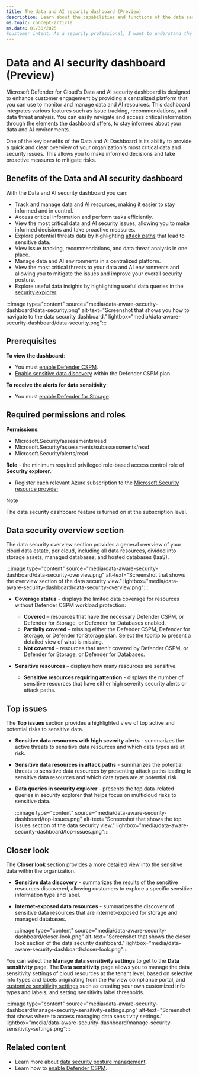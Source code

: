 ```yaml
---
title: The data and AI security dashboard (Preview)
description: Learn about the capabilities and functions of the data security posture management view in Microsoft Defender for Cloud.
ms.topic: concept-article
ms.date: 01/30/2025
#customer intent: As a security professional, I want to understand the information presented to me on the data and AI security dashboard so that I can effectively manage the security of my organization's data and AI estate, risks and insights.
---
```


# Data and AI security dashboard (Preview)

Microsoft Defender for Cloud's Data and AI security dashboard is designed to enhance customer engagement by providing a centralized platform that you can use to monitor and manage data and AI resources. This dashboard integrates various features such as issue tracking, recommendations, and data threat analysis. You can easily navigate and access critical information through the elements the dashboard offers, to stay informed about your data and AI environments.

One of the key benefits of the Data and AI Dashboard is its ability to provide a quick and clear overview of your organization's most critical data and security issues. This allows you to make informed decisions and take proactive measures to mitigate risks.

## Benefits of the Data and AI security dashboard

With the Data and AI security dashboard you can:

- Track and manage data and AI resources, making it easier to stay informed and in control.
- Access critical information and perform tasks efficiently.
- View the most critical data and AI security issues, allowing you to make informed decisions and take proactive measures.
- Explore potential threats data by highlighting [attack paths](concept-attack-path.md) that lead to sensitive data.
- View issue tracking, recommendations, and data threat analysis in one place.
- Manage data and AI environments in a centralized platform.
- View the most critical threats to your data and AI environments and allowing you to mitigate the issues and improve your overall security posture.
- Explore useful data insights by highlighting useful data queries in the [security explorer](how-to-manage-cloud-security-explorer.md).

:::image type="content" source="media/data-aware-security-dashboard/data-security.png" alt-text="Screenshot that shows you how to navigate to the data security dashboard." lightbox="media/data-aware-security-dashboard/data-security.png":::

## Prerequisites

**To view the dashboard**:

- You must [enable Defender CSPM](tutorial-enable-cspm-plan.md).
- [Enable sensitive data discovery](tutorial-enable-cspm-plan.md#enable-the-components-of-the-defender-cspm-plan) within the Defender CSPM plan.  

**To receive the alerts for data sensitivity**:

- You must [enable Defender for Storage](tutorial-enable-storage-plan.md).

## Required permissions and roles

**Permissions**:

- Microsoft.Security/assessments/read
- Microsoft.Security/assessments/subassessments/read
- Microsoft.Security/alerts/read

**Role** - the minimum required privileged role-based access control role of **Security explorer**.

- Register each relevant Azure subscription to the [Microsoft.Security resource provider](/azure/azure-resource-manager/management/resource-providers-and-types#register-resource-provider).

> [!NOTE]
> The data security dashboard feature is turned on at the subscription level.

## Data security overview section

The data security overview section provides a general overview of your cloud data estate, per cloud, including all data resources, divided into storage assets, managed databases, and hosted databases (IaaS).

:::image type="content" source="media/data-aware-security-dashboard/data-security-overview.png" alt-text="Screenshot that shows the overview section of the data security view." lightbox="media/data-aware-security-dashboard/data-security-overview.png":::

- **Coverage status** - displays the limited data coverage for resources without Defender CSPM workload protection:

  - **Covered** – resources that have the necessary Defender CSPM, or Defender for Storage, or Defender for Databases enabled.
  - **Partially covered** – missing either the Defender CSPM, Defender for Storage, or Defender for Storage plan. Select the tooltip to present a detailed view of what is missing.
  - **Not covered** - resources that aren't covered by Defender CSPM, or Defender for Storage, or Defender for Databases.

- **Sensitive resources** – displays how many resources are sensitive.

  - **Sensitive resources requiring attention** - displays the number of sensitive resources that have either high severity security alerts or attack paths.

## Top issues

The **Top issues** section provides a highlighted view of top active and potential risks to sensitive data.

- **Sensitive data resources with high severity alerts** - summarizes the active threats to sensitive data resources and which data types are at risk.

- **Sensitive data resources in attack paths** - summarizes the potential threats to sensitive data resources  by presenting attack paths leading to sensitive data resources and which data types are at potential risk.

- **Data queries in security explorer** - presents the top data-related queries in security explorer that helps focus on multicloud risks to sensitive data.

    :::image type="content" source="media/data-aware-security-dashboard/top-issues.png" alt-text="Screenshot that shows the top issues section of the data security view." lightbox="media/data-aware-security-dashboard/top-issues.png":::

## Closer look

The **Closer look** section provides a more detailed view into the sensitive data within the organization.

- **Sensitive data discovery** - summarizes the results of the sensitive resources discovered, allowing customers to explore a specific sensitive information type and label.
- **Internet-exposed data resources** - summarizes the discovery of sensitive data resources that are internet-exposed for storage and managed databases.

    :::image type="content" source="media/data-aware-security-dashboard/closer-look.png" alt-text="Screenshot that shows the closer look section of the data security dashboard." lightbox="media/data-aware-security-dashboard/closer-look.png":::

You can select the **Manage data sensitivity settings** to get to the **Data sensitivity** page. The **Data sensitivity** page allows you to manage the data sensitivity settings of cloud resources at the tenant level, based on selective info types and labels originating from the Purview compliance portal, and [customize sensitivity settings](data-sensitivity-settings.md) such as creating your own customized info types and labels, and setting sensitivity label thresholds.

:::image type="content" source="media/data-aware-security-dashboard/manage-security-sensitivity-settings.png" alt-text="Screenshot that shows where to access managing data sensitivity settings." lightbox="media/data-aware-security-dashboard/manage-security-sensitivity-settings.png":::

## Related content

- Learn more about [data security posture management](concept-data-security-posture.md).
- Learn how to [enable Defender CSPM](tutorial-enable-cspm-plan.md).
